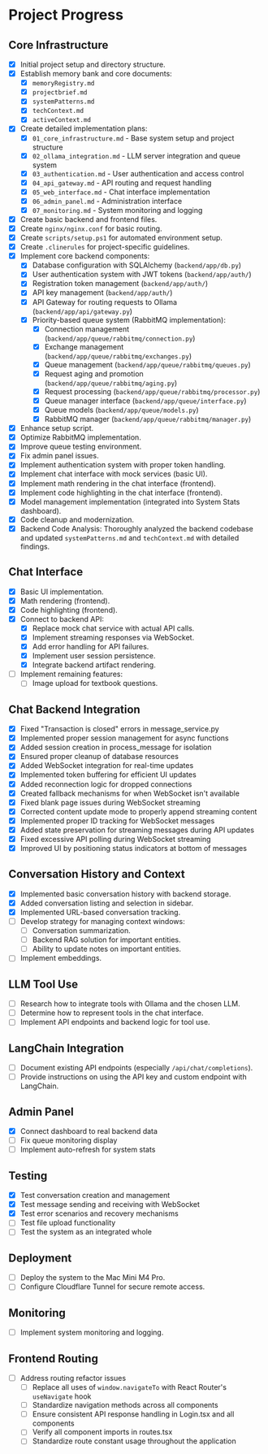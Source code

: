 # Project Progress

## Core Infrastructure

-   [x] Initial project setup and directory structure.
-   [x] Establish memory bank and core documents:
    -   [x] `memoryRegistry.md`
    -   [x] `projectbrief.md`
    -   [x] `systemPatterns.md`
    -   [x] `techContext.md`
    -   [x] `activeContext.md`
-   [x] Create detailed implementation plans:
    -   [x] `01_core_infrastructure.md` - Base system setup and project structure
    -   [x] `02_ollama_integration.md` - LLM server integration and queue system
    -   [x] `03_authentication.md` - User authentication and access control
    -   [x] `04_api_gateway.md` - API routing and request handling
    -   [x] `05_web_interface.md` - Chat interface implementation
    -   [x] `06_admin_panel.md` - Administration interface
    -   [x] `07_monitoring.md` - System monitoring and logging
-   [x] Create basic backend and frontend files.
-   [x] Create `nginx/nginx.conf` for basic routing.
-   [x] Create `scripts/setup.ps1` for automated environment setup.
-   [x] Create `.clinerules` for project-specific guidelines.
-   [x] Implement core backend components:
    -   [x] Database configuration with SQLAlchemy (`backend/app/db.py`)
    -   [x] User authentication system with JWT tokens (`backend/app/auth/`)
    -   [x] Registration token management (`backend/app/auth/`)
    -   [x] API key management (`backend/app/auth/`)
    -   [x] API Gateway for routing requests to Ollama (`backend/app/api/gateway.py`)
    -   [x] Priority-based queue system (RabbitMQ implementation):
        -   [x] Connection management (`backend/app/queue/rabbitmq/connection.py`)
        -   [x] Exchange management (`backend/app/queue/rabbitmq/exchanges.py`)
        -   [x] Queue management (`backend/app/queue/rabbitmq/queues.py`)
        -   [x] Request aging and promotion (`backend/app/queue/rabbitmq/aging.py`)
        -   [x] Request processing (`backend/app/queue/rabbitmq/processor.py`)
        -   [x] Queue manager interface (`backend/app/queue/interface.py`)
        -   [x] Queue models (`backend/app/queue/models.py`)
        -   [x] RabbitMQ manager (`backend/app/queue/rabbitmq/manager.py`)
-   [x] Enhance setup script.
-   [x] Optimize RabbitMQ implementation.
-   [x] Improve queue testing environment.
-   [x] Fix admin panel issues.
-   [x] Implement authentication system with proper token handling.
-   [x] Implement chat interface with mock services (basic UI).
-   [x] Implement math rendering in the chat interface (frontend).
-   [x] Implement code highlighting in the chat interface (frontend).
-   [x] Model management implementation (integrated into System Stats dashboard).
-   [x] Code cleanup and modernization.
-   [x] Backend Code Analysis: Thoroughly analyzed the backend codebase and updated `systemPatterns.md` and `techContext.md` with detailed findings.

## Chat Interface

-   [x] Basic UI implementation.
-   [x] Math rendering (frontend).
-   [x] Code highlighting (frontend).
-   [x] Connect to backend API:
    -   [x] Replace mock chat service with actual API calls.
    -   [x] Implement streaming responses via WebSocket.
    -   [x] Add error handling for API failures.
    -   [x] Implement user session persistence.
    -   [x] Integrate backend artifact rendering.
-   [ ] Implement remaining features:
    -   [ ] Image upload for textbook questions.

## Chat Backend Integration

-   [x] Fixed "Transaction is closed" errors in message_service.py
-   [x] Implemented proper session management for async functions
-   [x] Added session creation in process_message for isolation
-   [x] Ensured proper cleanup of database resources
-   [x] Added WebSocket integration for real-time updates
-   [x] Implemented token buffering for efficient UI updates
-   [x] Added reconnection logic for dropped connections
-   [x] Created fallback mechanisms for when WebSocket isn't available
-   [x] Fixed blank page issues during WebSocket streaming
-   [x] Corrected content update mode to properly append streaming content
-   [x] Implemented proper ID tracking for WebSocket messages
-   [x] Added state preservation for streaming messages during API updates
-   [x] Fixed excessive API polling during WebSocket streaming
-   [x] Improved UI by positioning status indicators at bottom of messages

## Conversation History and Context

-   [x] Implemented basic conversation history with backend storage.
-   [x] Added conversation listing and selection in sidebar.
-   [x] Implemented URL-based conversation tracking.
-   [ ] Develop strategy for managing context windows:
    -   [ ] Conversation summarization.
    -   [ ] Backend RAG solution for important entities.
    -   [ ] Ability to update notes on important entities.
-   [ ] Implement embeddings.

## LLM Tool Use

-   [ ] Research how to integrate tools with Ollama and the chosen LLM.
-   [ ] Determine how to represent tools in the chat interface.
-   [ ] Implement API endpoints and backend logic for tool use.

## LangChain Integration

-   [ ] Document existing API endpoints (especially `/api/chat/completions`).
-   [ ] Provide instructions on using the API key and custom endpoint with LangChain.

## Admin Panel
- [x] Connect dashboard to real backend data
- [ ] Fix queue monitoring display
- [ ] Implement auto-refresh for system stats

## Testing

-   [x] Test conversation creation and management
-   [x] Test message sending and receiving with WebSocket
-   [x] Test error scenarios and recovery mechanisms
-   [ ] Test file upload functionality
-   [ ] Test the system as an integrated whole

## Deployment

-   [ ] Deploy the system to the Mac Mini M4 Pro.
-   [ ] Configure Cloudflare Tunnel for secure remote access.

## Monitoring

-   [ ] Implement system monitoring and logging.

## Frontend Routing

- [ ] Address routing refactor issues
    -   [ ] Replace all uses of `window.navigateTo` with React Router's `useNavigate` hook
    -   [ ] Standardize navigation methods across all components
    -   [ ] Ensure consistent API response handling in Login.tsx and all components
    -   [ ] Verify all component imports in routes.tsx
    -   [ ] Standardize route constant usage throughout the application